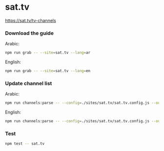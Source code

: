 # sat.tv

https://sat.tv/tv-channels

### Download the guide

Arabic:

```sh
npm run grab -- --site=sat.tv --lang=ar
```

English:

```sh
npm run grab -- --site=sat.tv --lang=en
```

### Update channel list

Arabic:

```sh
npm run channels:parse -- --config=./sites/sat.tv/sat.tv.config.js --output=./sites/sat.tv/sat.tv_ar.channels.xml --set=lang:ar
```

English:

```sh
npm run channels:parse -- --config=./sites/sat.tv/sat.tv.config.js --output=./sites/sat.tv/sat.tv_en.channels.xml --set=lang:en
```

### Test

```sh
npm test -- sat.tv
```
